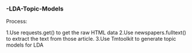 ### -LDA-Topic-Models

Process:

1.Use requests.get() to get the raw HTML data
2.Use newspapers.fulltext() to extract the text from those article.
3.Use Tmtoolkit to generate topic models for LDA

